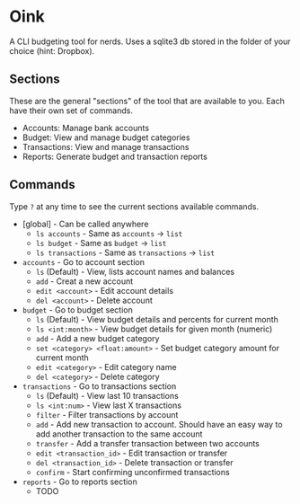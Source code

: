 # Oink

A CLI budgeting tool for nerds. Uses a sqlite3 db stored in the folder of your
choice (hint: Dropbox).

 
## Sections

These are the general "sections" of the tool that are available to you. Each
have their own set of commands.

- Accounts: Manage bank accounts
- Budget: View and manage budget categories
- Transactions: View and manage transactions
- Reports: Generate budget and transaction reports


## Commands

Type `?` at any time to see the current sections available commands.

- [global] - Can be called anywhere
    - `ls accounts` - Same as `accounts` -> `list`
    - `ls budget` - Same as `budget` -> `list`
    - `ls transactions` - Same as `transactions` -> `list`
- `accounts` - Go to account section
    - `ls` (Default) - View, lists account names and balances
    - `add` - Creat a new account
    - `edit <account>` - Edit account details
    - `del <account>` - Delete account
- `budget` - Go to budget section
    - `ls` (Default) - View budget details and percents for current month
    - `ls <int:month>` - View budget details for given month (numeric)
    - `add` - Add a new budget category
    - `set <category> <float:amount>` - Set budget category amount for current month
    - `edit <category>` - Edit category name
    - `del <category>` - Delete category
- `transactions` - Go to transactions section
    - `ls` (Default) - View last 10 transactions
    - `ls <int:num>` - View last X transactions
    - `filter` - Filter transactions by account
    - `add` - Add new transaction to account. Should have an easy way to add another transaction to the same account
    - `transfer` - Add a transfer transaction between two accounts
    - `edit <transaction_id>` - Edit transaction or transfer
    - `del <transaction_id>` - Delete transaction or transfer
    - `confirm` - Start confirming unconfirmed transactions
- `reports` - Go to reports section
    - TODO